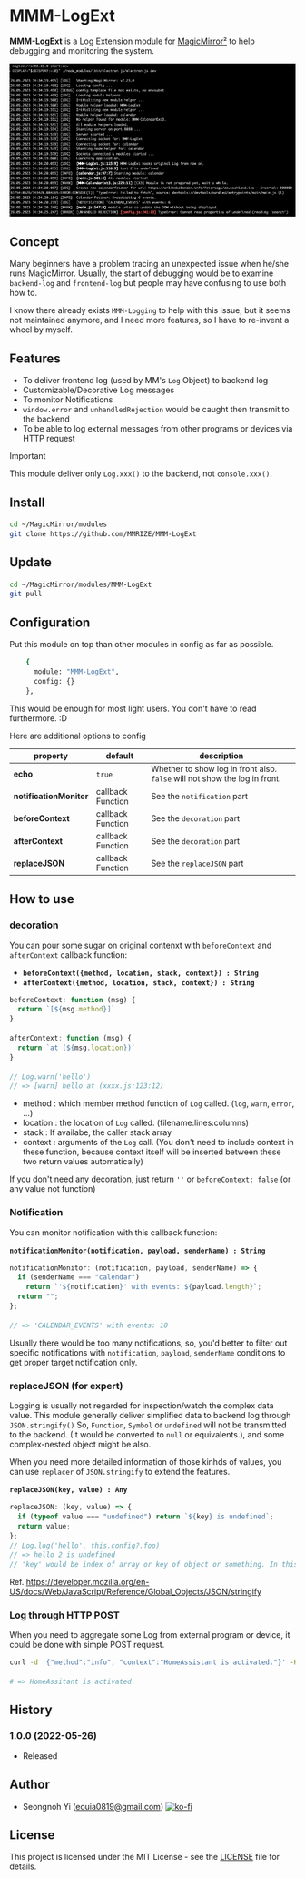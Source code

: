 # MMM-LogExt

**MMM-LogExt** is a Log Extension module for [MagicMirror²](https://magicmirror.builders/) to help debugging and monitoring the system.

![screenshot](screenshot.png)

## Concept

Many beginners have a problem tracing an unexpected issue when he/she runs MagicMirror.
Usually, the start of debugging would be to examine `backend-log` and `frontend-log` but people may have confusing to use both how to.

I know there already exists `MMM-Logging` to help with this issue, but it seems not maintained anymore, and I need more features, so I have to re-invent a wheel by myself.

## Features

- To deliver frontend log (used by MM's `Log` Object) to backend log
- Customizable/Decorative Log messages
- To monitor Notifications
- `window.error` and `unhandledRejection` would be caught then transmit to the backend
- To be able to log external messages from other programs or devices via HTTP request

> [!IMPORTANT]
> This module deliver only `Log.xxx()` to the backend, not `console.xxx()`.

## Install

```sh
cd ~/MagicMirror/modules
git clone https://github.com/MMRIZE/MMM-LogExt
```

## Update

```sh
cd ~/MagicMirror/modules/MMM-LogExt
git pull
```

## Configuration

Put this module on top than other modules in config as far as possible.

```sh
    {
      module: "MMM-LogExt",
      config: {}
    },
```

This would be enough for most light users. You don't have to read furthermore. :D

Here are additional options to config

| **property**            | **default**       | **description**                                                            |
| ----------------------- | ----------------- | -------------------------------------------------------------------------- |
| **echo**                | `true`            | Whether to show log in front also. `false` will not show the log in front. |
| **notificationMonitor** | callback Function | See the `notification` part                                                |
| **beforeContext**       | callback Function | See the `decoration` part                                                  |
| **afterContext**        | callback Function | See the `decoration` part                                                  |
| **replaceJSON**         | callback Function | See the `replaceJSON` part                                                 |

## How to use

### decoration

You can pour some sugar on original contenxt with `beforeContext` and `afterContext` callback function:

- **`beforeContext({method, location, stack, context}) : String`**
- **`afterContext({method, location, stack, context}) : String`**

```js
beforeContext: function (msg) {
  return `[${msg.method}]`
}

afterContext: function (msg) {
  return `at (${msg.location})`
}

// Log.warn('hello')
// => [warn] hello at (xxxx.js:123:12)
```

- method : which member method function of `Log` called. (`log`, `warn`, `error`, ...)
- location : the location of `Log` called. (filename:lines:columns)
- stack : If availabe, the caller stack array
- context : arguments of the `Log` call. (You don't need to include context in these function, because context itself will be inserted between these two return values automatically)

If you don't need any decoration, just return `''` or `beforeContext: false` (or any value not function)

### Notification

You can monitor notification with this callback function:

**`notificationMonitor(notification, payload, senderName) : String`**

```js
notificationMonitor: (notification, payload, senderName) => {
  if (senderName === "calendar")
    return `'${notification}' with events: ${payload.length}`;
  return "";
};

// => 'CALENDAR_EVENTS' with events: 10
```

Usually there would be too many notifications, so, you'd better to filter out specific notifications with `notification`, `payload`, `senderName` conditions to get proper target notification only.

### replaceJSON (for expert)

Logging is usually not regarded for inspection/watch the complex data value. This module generally deliver simplified data to backend log through `JSON.stringify()` So, `Function`, `Symbol` or `undefined` will not be transmitted to the backend. (It would be converted to `null` or equivalents.), and some complex-nested object might be also.

When you need more detailed information of those kinhds of values, you can use `replacer` of `JSON.stringify` to extend the features.

**`replaceJSON(key, value) : Any`**

```js
replaceJSON: (key, value) => {
  if (typeof value === "undefined") return `${key} is undefined`;
  return value;
};
// Log.log('hello', this.config?.foo)
// => hello 2 is undefined
// 'key' would be index of array or key of object or something. In this example, `this.config?.foo` is 2nd argument of log calling.
```

Ref. https://developer.mozilla.org/en-US/docs/Web/JavaScript/Reference/Global_Objects/JSON/stringify

### Log through HTTP POST

When you need to aggregate some Log from external program or device, it could be done with simple POST request.

```sh
curl -d '{"method":"info", "context":"HomeAssistant is activated."}' -H "Content-Type: application/json" -X POST http://localhost:8080/logext

# => HomeAssitant is activated.
```

## History

### **1.0.0 (2022-05-26)**

- Released

## Author

- Seongnoh Yi (eouia0819@gmail.com)
  [![ko-fi](https://ko-fi.com/img/githubbutton_sm.svg)](https://ko-fi.com/Y8Y56IFLK)

## License

This project is licensed under the MIT License - see the [LICENSE](LICENSE.md) file for details.
